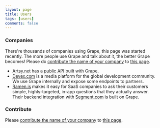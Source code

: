 ```yaml
---
layout: page
title: Users
tags: [users]
comments: false
---
```


### Companies

There're thousands of companies using Grape, this page was started recently. The more people use Grape and talk about it, the better Grape becomes! Please do [contribute the name of your company](https://github.com/ruby-grape/ruby-grape.github.io/blob/master/CONTRIBUTING.md) to [this page](https://github.com/ruby-grape/ruby-grape.github.io/blob/master/users/index.md).

* [Artsy.net](https://www.artsy.net) has a [public API](https://developers.artsy.net) built with Grape.
* [Devex.com](https://www.devex.com) is a media platform for the global development community. We use Grape internally and expose some endpoints to partners.
* [Ramen.is](https://ramen.is) makes it easy for SaaS companies to ask their customers simple, highly-targeted, in-app questions that they actually answer. Their backend integration with [Segment.com](https://segment.com/docs/integrations/ramen) is built on Grape.

### Contribute

Please [contribute the name of your company](https://github.com/ruby-grape/ruby-grape.github.io/blob/master/CONTRIBUTING.md) to [this page](https://github.com/ruby-grape/ruby-grape.github.io/blob/master/users/index.md).
